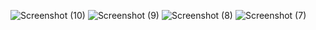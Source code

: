 ![Screenshot (10)](https://user-images.githubusercontent.com/121231024/210253421-ffdca02a-9759-4991-abf5-a631eb6dd5e2.png)
![Screenshot (9)](https://user-images.githubusercontent.com/121231024/210253443-6e21e18a-25f5-4b48-92fb-3633a57634ac.png)
![Screenshot (8)](https://user-images.githubusercontent.com/121231024/210253461-39e2ad23-8936-4bfc-b39c-1424ae93cbca.png)
![Screenshot (7)](https://user-images.githubusercontent.com/121231024/210253474-bf203d86-86ae-4b46-a8ce-9b7d78a1a03e.png)
